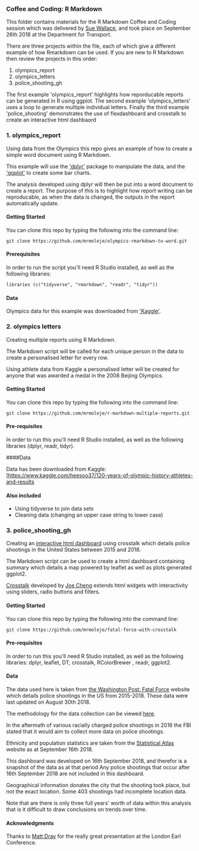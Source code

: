 ### Coffee and Coding: R Markdown

This folder contains materials for the R Markdown Coffee and Coding session which was delivered by [Sue Wallace](https://twitter.com/everlasting_ava), and took place on September 26th 2018 at the Department for Transport. 

There are three projects within the file, each of which give a different example of how Rmarkdown can be used. If you are new to R Markdown then review the projects in this order:

1. olympics_report
2. olympics_letters
3. police_shooting_gh

The first example 'olympics_report' highlights how reporducable reports can be generated in R using ggplot. 
The second example 'olympics_letters' uses a loop to generate multiple individual letters.
Finally the third example 'police_shooting' demonstrates the use of flexdashboard and crosstalk to create an interactive html dashbaord

### 1. olympics_report

Using data from the Olympics this repo gives an example of how to create a simple word document using R Markdown.

This example will use the ['dplyr'](https://dplyr.tidyverse.org/) package to manipulate the data, and the ['ggplot'](https://ggplot2.tidyverse.org/package) to create some bar charts. 

The analysis developed using dplyr will then be put into a word document to create a report. The purpose of this is to highlight how report writing can be reproducable, as when the data is changed, the outputs in the report automatically update.

#### Getting Started

You can clone this repo by typing the following into the command line:

```
git clone https://github.com/mrmoleje/olympics-rmarkdown-to-word.git 
```

#### Prerequisites

In order to run the script you'll need R Studio installed, as well as the following libraries:

```
libraries (c("tidyverse", "rmarkdown", "readr", "tidyr"))
```

#### Data

Olympics data for this example was downloaded from ['Kaggle'](https://www.kaggle.com/ahmetuzgor/my-first-data-analysis-with-athletes-data/data). 

### 2. olympics letters

Creating multiple reports using R Markdown. 

The Markdown script will be called for each unique person in the data to create a personalised letter for every row. 

Using athlete data from Kaggle a personalised letter will be created for anyone that was awarded a medal in the 2008 Beijing Olympics.

#### Getting Started

You can clone this repo by typing the following into the command line:
```
git clone https://github.com/mrmoleje/r-markdown-multiple-reports.git 
```
#### Pre-requisites

In order to run this you'll need R Studio installed, as well as the following libraries (dplyr, readr, tidyr).

####Data

Data has been downloaded from Kaggle: [https://www.kaggle.com/heesoo37/120-years-of-olympic-history-athletes-and-results

#### Also included 

* Using tidyverse to join data sets
* Cleaning data (changing an upper case string to lower case)


### 3. police_shooting_gh
Creating an [interactive html dashboard](https://mrmoleje.github.io/fatal-force-with-crosstalk/) using crosstalk which details police shootings in the United States between 2015 and 2018.

The Markdown script can be used to create a html dashboard containing summary which details a map powered by leaflet as well as plots generated ggplot2. 

[Crosstalk](https://rstudio.github.io/crosstalk/) developed by [Joe Cheng](https://twitter.com/jcheng?lang=en) extends html widgets with interactivity using sliders, radio buttons and filters. 

#### Getting Started

You can clone this repo by typing the following into the command line:
```
git clone https://github.com/mrmoleje/fatal-force-with-crosstalk
```
#### Pre-requisites

In order to run this you'll need R Studio installed, as well as the following libraries: dplyr, leaflet, DT, crosstalk, RColorBrewer , readr, ggplot2.

#### Data

The data used here is taken from [the Washington Post: Fatal Force](https://www.washingtonpost.com/graphics/2018/national/police-shootings-2018/?noredirect=on&utm_term=.062fe8256817#comments) website which details police shootings in the US from 2015-2018. These data were last updated on August 30th 2018.

The methodology for the data collection can be viewed [here](https://www.washingtonpost.com/national/how-the-washington-post-is-examining-police-shootings-in-the-united-states/2016/07/07/d9c52238-43ad-11e6-8856-f26de2537a9d_story.html?utm_term=.6b7c929d9fbf).

In the aftermath of various racially charged police shootings in 2016 the FBI stated that it would aim to collect more data on police shootings. 

Ethnicity and population statistics are taken from the [Statistical Atlas](https://statisticalatlas.com/United-States/Race-and-Ethnicity) website as at September 16th 2018.

This dashboard was developed on 16th September 2018, and therefor is a snapshot of the data as at that period Any police shootings that occur after 16th September 2018 are not included in this dashboard. 

Geographical information donates the city that the shooting took place, but not the exact location. Some 403 shootings had incomplete location data. 

Note that are there is only three full years' worth of data within this analysis that is it difficult to draw conclusions on trends over time. 

#### Acknowledgments

Thanks to [Matt Dray](https://github.com/matt-dray/earl18-crosstalk) for the really great presentation at the London Earl Conference. 

